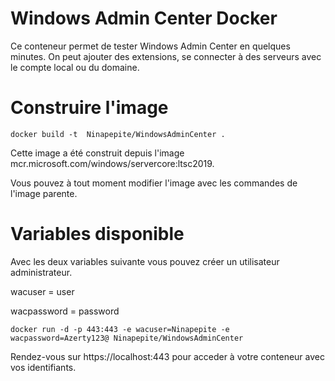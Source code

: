 # Windows Admin Center Docker

Ce conteneur permet de tester Windows Admin Center en quelques minutes. On peut ajouter des extensions, se connecter à des serveurs avec le compte local ou du domaine.

# Construire l'image

 ```docker build -t  Ninapepite/WindowsAdminCenter .```
 
Cette image a été construit depuis l'image mcr.microsoft.com/windows/servercore:ltsc2019.

Vous pouvez à tout moment modifier l'image avec les commandes de l'image parente.

# Variables disponible

Avec les deux variables suivante vous pouvez créer un utilisateur administrateur.

wacuser = user


wacpassword = password

 ```docker run -d -p 443:443 -e wacuser=Ninapepite -e wacpassword=Azerty123@ Ninapepite/WindowsAdminCenter ```
 
 Rendez-vous sur https://localhost:443 pour acceder à votre conteneur avec vos identifiants.

